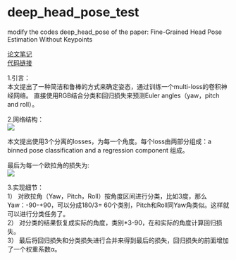 # deep_head_pose_test
modify the codes deep_head_pose of the paper: Fine-Grained Head Pose Estimation Without Keypoints


[论文笔记](https://blog.csdn.net/qq_42189368/article/details/84849638)  
[代码链接](https://github.com/natanielruiz/deep-head-pose)  

1.引言：  
本文提出了一种简洁和鲁棒的方式来确定姿态，通过训练一个multi-loss的卷积神经网络。
直接使用RGB结合分类和回归损失来预测Euler angles（yaw，pitch and roll）。

2.网络结构：  
![](https://ws1.sinaimg.cn/large/cdd040eely1g3b31srr0wj20qk0ao40b.jpg)  

本文提出使用3个分离的losses，为每一个角度。每个loss由两部分组成：a binned pose classification and a regression component 组成。  

最后为每一个欧拉角的损失为:  
![](https://ws1.sinaimg.cn/large/cdd040eely1g3b321bj0kj20cr02lq35.jpg)  

3.实现细节：  
1） 对欧拉角（Yaw，Pitch，Roll）按角度区间进行分类，比如3度，那么Yaw：-90-+90，可以分成180/3= 60个类别，Pitch和Roll同Yaw角类似。这样就可以进行分类任务了。  
2） 对分类的结果恢复成实际的角度，类别*3-90，在和实际的角度计算回归损失。  
3） 最后将回归损失和分类损失进行合并来得到最后的损失，回归损失的前面增加了一个权重系数α。  

